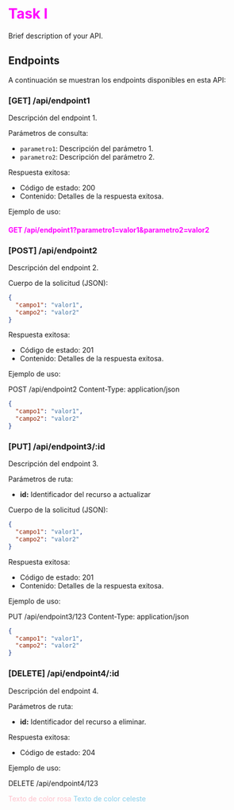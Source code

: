 # <spam style="color:#FF00FF;">Task I</spam>

Brief description of your API.

## Endpoints

A continuación se muestran los endpoints disponibles en esta API:

### [GET] /api/endpoint1

Descripción del endpoint 1.

Parámetros de consulta:

- `parametro1`: Descripción del parámetro 1.
- `parametro2`: Descripción del parámetro 2.

Respuesta exitosa:

- Código de estado: 200
- Contenido: Detalles de la respuesta exitosa.

Ejemplo de uso:

#### <span style="color:#FF00FF;">GET /api/endpoint1?parametro1=valor1&parametro2=valor2</span>

### [POST] /api/endpoint2

Descripción del endpoint 2.

Cuerpo de la solicitud (JSON):

```json
{
  "campo1": "valor1",
  "campo2": "valor2"
}
```

Respuesta exitosa:

- Código de estado: 201
- Contenido: Detalles de la respuesta exitosa.

Ejemplo de uso:

POST /api/endpoint2
Content-Type: application/json

```json
{
  "campo1": "valor1",
  "campo2": "valor2"
}
```

### [PUT] /api/endpoint3/:id

Descripción del endpoint 3.

Parámetros de ruta:

- **id:** Identificador del recurso a actualizar

Cuerpo de la solicitud (JSON):

```json
{
  "campo1": "valor1",
  "campo2": "valor2"
}
```

Respuesta exitosa:

- Código de estado: 201
- Contenido: Detalles de la respuesta exitosa.

Ejemplo de uso:

PUT /api/endpoint3/123
Content-Type: application/json

```json
{
  "campo1": "valor1",
  "campo2": "valor2"
}
```

### [DELETE] /api/endpoint4/:id

Descripción del endpoint 4.

Parámetros de ruta:

- **id:** Identificador del recurso a eliminar.

Respuesta exitosa:

- Código de estado: 204

Ejemplo de uso:

DELETE /api/endpoint4/123

<span style="color:pink;">Texto de color rosa</span>
<span style="color:skyblue;">Texto de color celeste</span>
